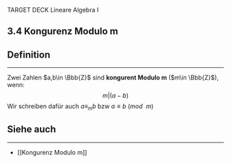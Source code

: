 TARGET DECK
Lineare Algebra I

3.4 Kongurenz Modulo m
--
## Definition
***
Zwei Zahlen $a,b\in \Bbb{Z}$ sind **kongurent Modulo m** ($m\in \Bbb{Z}$), wenn:
$$m\vert (a-b)$$
Wir schreiben dafür auch
$a \equiv_m b$ bzw $a \equiv b \ (mod \ \ m)$ 
## Siehe auch
***
* [[Kongurenz Modulo m]]
<!--ID: 1709288319926-->
